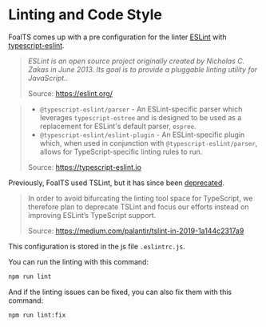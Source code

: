 # Linting and Code Style

FoalTS comes up with a pre configuration for the linter [ESLint](https://eslint.org/) with [typescript-eslint](https://typescript-eslint.io/).

> *ESLint is an open source project originally created by Nicholas C. Zakas in June 2013. Its goal is to provide a pluggable linting utility for JavaScript..*
>
> Source: https://eslint.org/

> * `@typescript-eslint/parser` - An ESLint-specific parser which leverages `typescript-estree` and is designed to be used as a replacement for ESLint's default parser, `espree`.
> * `@typescript-eslint/eslint-plugin` - An ESLint-specific plugin which, when used in conjunction with `@typescript-eslint/parser`, allows for TypeScript-specific linting rules to run.
>
> Source: https://typescript-eslint.io

Previously, FoalTS used TSLint, but it has since been [deprecated](https://medium.com/palantir/tslint-in-2019-1a144c2317a9).

> In order to avoid bifurcating the linting tool space for TypeScript, we therefore plan to deprecate TSLint and focus our efforts instead on improving ESLint’s TypeScript support.
>
> Source: https://medium.com/palantir/tslint-in-2019-1a144c2317a9

This configuration is stored in the js file `.eslintrc.js`.

You can run the linting with this command:
```sh
npm run lint
```

And if the linting issues can be fixed, you can also fix them with this command:
```sh
npm run lint:fix
```
